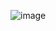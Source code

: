 ![image](https://user-images.githubusercontent.com/62465966/218595321-3fdff89d-6444-46f0-8303-fa8a6118a2c9.png)
